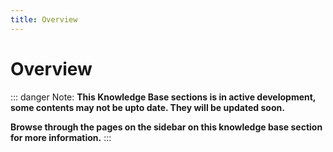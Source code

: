 ```yaml
---
title: Overview
---
```


# Overview


::: danger Note:
  **This Knowledge Base sections is in active development, some contents may not be upto date. They will be updated soon.**

  **Browse through the pages on the sidebar on this knowledge base section for more information.**
:::